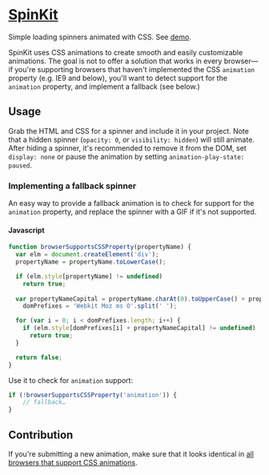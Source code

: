 # [SpinKit](http://tobiasahlin.com/spinkit/)

Simple loading spinners animated with CSS. See [demo](http://tobiasahlin.com/spinkit/).

SpinKit uses CSS animations to create smooth and easily customizable animations. The goal is not to offer a solution that works in every browser—if you're supporting browsers that haven't implemented the CSS `animation` property (e.g. IE9 and below), you'll want to detect support for the `animation` property, and implement a fallback (see below.)

## Usage

Grab the HTML and CSS for a spinner and include it in your project. Note that a hidden spinner (`opacity: 0`, or `visibility: hidden`) will still animate. After hiding a spinner, it's recommended to remove it from the DOM, set `display: none` or pause the animation by setting `animation-play-state: paused`.

### Implementing a fallback spinner

An easy way to provide a fallback animation is to check for support for the `animation` property, and replace the spinner with a GIF if it's not supported.

#### Javascript

```javascript
function browserSupportsCSSProperty(propertyName) {
  var elm = document.createElement('div');
  propertyName = propertyName.toLowerCase();

  if (elm.style[propertyName] != undefined)
  	return true;
      
  var propertyNameCapital = propertyName.charAt(0).toUpperCase() + propertyName.substr(1),
  	domPrefixes = 'Webkit Moz ms O'.split(' ');

  for (var i = 0; i < domPrefixes.length; i++) {
    if (elm.style[domPrefixes[i] + propertyNameCapital] != undefined)
      return true;
  }

  return false;
}
```

Use it to check for `animation` support:

```javascript
if (!browserSupportsCSSProperty('animation')) {
	// fallback…
}
```

## Contribution

If you're submitting a new animation, make sure that it looks identical in [all browsers that support CSS animations](http://caniuse.com/css-animation).
